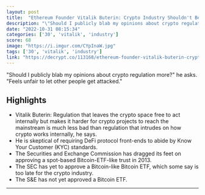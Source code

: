 ```yaml
---
layout: post
title:  "Ethereum Founder Vitalik Buterin: Crypto Industry Shouldn't Be 'Enthusiastically Pursuing Institutional Capital'"
description: "\"Should I publicly blab my opinions about crypto regulation more?\" he asks. \"Feels unfair to let other people get attacked.\""
date: "2022-10-31 08:15:34"
categories: ['30', 'vitalik', 'industry']
score: 68
image: "https://i.imgur.com/CYpInaW.jpg"
tags: ['30', 'vitalik', 'industry']
link: "https://decrypt.co/113168/ethereum-founder-vitalik-buterin-crypto-industry-shouldnt-be-enthusiastically-pursuing-institutional-capital"
---
```


\"Should I publicly blab my opinions about crypto regulation more?\" he asks. \"Feels unfair to let other people get attacked.\"

## Highlights

- Vitalik Buterin: Regulation that leaves the crypto space free to act internally but makes it harder for crypto projects to reach the mainstream is much less bad than regulation that intrudes on how crypto works internally, he says.
- He is skeptical of requiring DeFi protocol front-ends to abide by Know Your Customer (KYC) standards.
- The Securities and Exchange Commission has dragged its feet on approving a spot-based Bitcoin-ETF-like trust in 2013.
- The SEC has yet to approve a Bitcoin-like Bitcoin ETF, which some say is too late for the crypto industry.
- The S&E has not yet approved a Bitcoin ETF.

---

